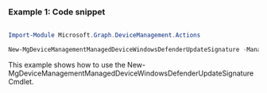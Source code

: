 ### Example 1: Code snippet

```powershell

Import-Module Microsoft.Graph.DeviceManagement.Actions

New-MgDeviceManagementManagedDeviceWindowsDefenderUpdateSignature -ManagedDeviceId $managedDeviceId

```
This example shows how to use the New-MgDeviceManagementManagedDeviceWindowsDefenderUpdateSignature Cmdlet.

